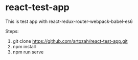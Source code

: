 # react-test-app
This is test app with react-redux-router-webpack-babel-es6

Steps:
1. git clone https://github.com/artozah/react-test-app.git
2. npm install
3. npm run serve
